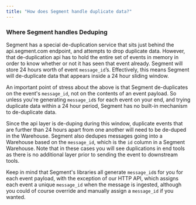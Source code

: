 ```yaml
---
title: "How does Segment handle duplicate data?"
---
```


### Where Segment handles Deduping

Segment has a special de-duplication service that sits just behind the api.segment.com endpoint, and attempts to drop duplicate data. However, that de-duplication api has to hold the entire set of events in memory in order to know whether or not it has seen that event already. Segment will store 24 hours worth of event `message_id`’s. Effectively, this means Segment will de-duplicate data that appears inside a 24 hour sliding window.

An important point of stress about the above is that Segment de-duplicates on the event's `message_id`, not on the contents of an event payload. So unless you're generating `message_id`s for each event on your end, and trying duplicate data within a 24 hour period, Segment has no built-in mechanism to de-duplicate data.

Since the api layer is de-duping during this window, duplicate events that are further than 24 hours apart from one another will need to be de-duped in the Warehouse. Segment also dedupes messages going into a Warehouse based on the `message_id`, which is the `id` column in a Segment Warehouse. Note that in these cases you will see duplications in end tools as there is no additional layer prior to sending the event to downstream tools.

Keep in mind that Segment's libraries all generate `message_id`s for you for each event payload, with the exception of our HTTP API, which assigns each event a unique `message_id` when the message is ingested, although you could of course override and manually assign a `message_id` if you wanted.
